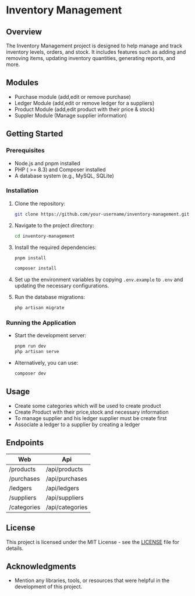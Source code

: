 
# Inventory Management

## Overview
The Inventory Management project is designed to help manage and track inventory levels, orders, and stock. It includes features such as adding and removing items, updating inventory quantities, generating reports, and more.

## Modules
- Purchase module (add,edit or remove purchase)
- Ledger Module (add,edit or remove ledger for a suppliers)
- Product Module (add,edit product with their price & stock)
- Suppler Module (Manage supplier information)

## Getting Started

### Prerequisites
- Node.js and pnpm installed
- PHP ( >= 8.3) and Composer installed
- A database system (e.g., MySQL, SQLite)

### Installation
1. Clone the repository:
   ```bash
   git clone https://github.com/your-username/inventory-management.git
   ```
2. Navigate to the project directory:
   ```bash
   cd inventory-management
   ```
3. Install the required dependencies:
   ```bash
   pnpm install
   ```
   ```bash
   composer install
   ```
4. Set up the environment variables by copying `.env.example` to `.env` and updating the necessary configurations.

5. Run the database migrations:
   ```bash
   php artisan migrate
   ```

### Running the Application
- Start the development server:
  ```bash
  pnpm run dev
  php artisan serve
  ```
- Alternatively, you can use:
  ```bash
  composer dev
  ```

## Usage
- Create some categories which will be used to create product
- Create Product with their price,stock and necessary information
- To manage supplier and his ledger supplier must be create first
- Associate a ledger to a supplier by creating a ledger

## Endpoints
| Web         | Api             |
|-------------|-----------------|
| /products   | /api/products   |
| /purchases  | /api/purchases  |
| /ledgers    | /api/ledgers    |
| /suppliers  | /api/suppliers  |
| /categories | /api/categories |

## License
This project is licensed under the MIT License - see the [LICENSE](LICENSE) file for details.

## Acknowledgments
- Mention any libraries, tools, or resources that were helpful in the development of this project.
